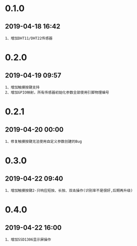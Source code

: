 # 0.1.0
## 2019-04-18 16:42
    1、增加DHT11/DHT22传感器

# 0.2.0
## 2019-04-19 09:57
    1、增加触摸按键支持
    2、增加GPIO映射，所有传感器初始化参数全部使用引脚物理编号

# 0.2.1
## 2019-04-20 00:00
    1、修复触摸按键无法使用自定义参数创建的Bug

# 0.3.0
## 2019-04-22 09:40
    1、增加触摸按键2-只响应短按、长按、双击操作(识别率不是很好,后期再升级)

# 0.4.0
## 2019-04-22 16:00
    1、增加SSD1306显示屏操作